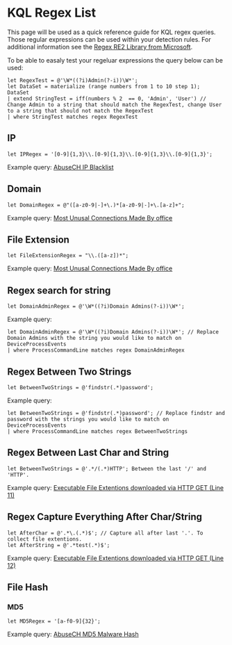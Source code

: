 # KQL Regex List

This page will be used as a quick reference guide for KQL regex queries. Those regular expressions can be used within your detection rules. For additional information see the  [Regex RE2 Library from Microsoft](https://docs.microsoft.com/en-us/azure/data-explorer/kusto/query/re2-library). 

To be able to easaly test your regeluar expressions the query below can be used:
```
let RegexTest = @'\W*((?i)Admin(?-i))\W*';
let DataSet = materialize (range numbers from 1 to 10 step 1);
DataSet
| extend StringTest = iff(numbers % 2  == 0, 'Admin', 'User') // Change Admin to a string that should match the RegexTest, change User to a string that should not match the RegexTest
| where StringTest matches regex RegexTest
```

## IP
```
let IPRegex = '[0-9]{1,3}\\.[0-9]{1,3}\\.[0-9]{1,3}\\.[0-9]{1,3}';
```
Example query: [AbuseCH IP Blacklist](https://github.com/Bert-JanP/Hunting-Queries-Detection-Rules/blob/main/Threat%20Hunting/AbuseCHIPBlacklistFeed.md)

## Domain
```
let DomainRegex = @"([a-z0-9|-]+\.)*[a-z0-9|-]+\.[a-z]+";
```
Example query: [Most Unusal Connections Made By office](https://github.com/Bert-JanP/Hunting-Queries-Detection-Rules/blob/main/Threat%20Hunting/RareConnectionsMadeByOffice.md)

## File Extension
```
let FileExtensionRegex = "\\.([a-z])*";
```
Example query: [Most Unusal Connections Made By office](https://github.com/Bert-JanP/Hunting-Queries-Detection-Rules/blob/main/Threat%20Hunting/RareConnectionsMadeByOffice.md)

## Regex search for string
```
let DomainAdminRegex = @'\W*((?i)Domain Admins(?-i))\W*';
```
Example query:
```
let DomainAdminRegex = @'\W*((?i)Domain Admins(?-i))\W*'; // Replace Domain Admins with the string you would like to match on
DeviceProcessEvents
| where ProcessCommandLine matches regex DomainAdminRegex
```

## Regex Between Two Strings
```
let BetweenTwoStrings = @'findstr(.*)password';
```
Example query:
```
let BetweenTwoStrings = @'findstr(.*)password'; // Replace findstr and password with the strings you would like to match on
DeviceProcessEvents
| where ProcessCommandLine matches regex BetweenTwoStrings
```

## Regex Between Last Char and String
```
let BetweenTwoStrings = @'.*/(.*)HTTP'; Between the last '/' and 'HTTP'. 
```
Example query: [Executable File Extentions downloaded via HTTP GET (Line 11)](https://github.com/Bert-JanP/Hunting-Queries-Detection-Rules/blob/main/Defender%20For%20Endpoint/HTTPExecutableFilesDownloaded.md)

## Regex Capture Everything After Char/String
```
let AfterChar = @'.*\.(.*)$'; // Capture all after last '.'. To collect file extentions.
let AfterString = @'.*test(.*)$';
```
Example query: [Executable File Extentions downloaded via HTTP GET (Line 12)](https://github.com/Bert-JanP/Hunting-Queries-Detection-Rules/blob/main/Defender%20For%20Endpoint/HTTPExecutableFilesDownloaded.md)

## File Hash

### MD5
```
let MD5Regex = '[a-f0-9]{32}';
```
Example query: [AbuseCH MD5 Malware Hash](https://github.com/Bert-JanP/Hunting-Queries-Detection-Rules/blob/main/Threat%20Hunting/AbuseCHMD5Malware.md)